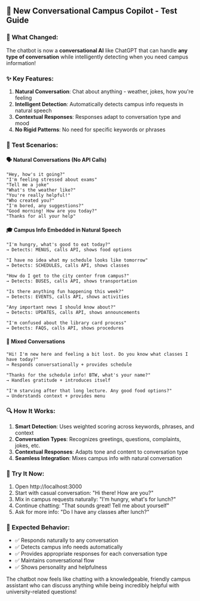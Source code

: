 ## 🤖 New Conversational Campus Copilot - Test Guide

### 🎯 **What Changed:**
The chatbot is now a **conversational AI** like ChatGPT that can handle **any type of conversation** while intelligently detecting when you need campus information!

### ✨ **Key Features:**
1. **Natural Conversation**: Chat about anything - weather, jokes, how you're feeling
2. **Intelligent Detection**: Automatically detects campus info requests in natural speech
3. **Contextual Responses**: Responses adapt to conversation type and mood
4. **No Rigid Patterns**: No need for specific keywords or phrases

### 🧪 **Test Scenarios:**

#### 🗣️ **Natural Conversations (No API Calls)**
```
"Hey, how's it going?"
"I'm feeling stressed about exams"
"Tell me a joke"
"What's the weather like?"
"You're really helpful!"
"Who created you?"
"I'm bored, any suggestions?"
"Good morning! How are you today?"
"Thanks for all your help"
```

#### 🎓 **Campus Info Embedded in Natural Speech**
```
"I'm hungry, what's good to eat today?"
→ Detects: MENUS, calls API, shows food options

"I have no idea what my schedule looks like tomorrow"
→ Detects: SCHEDULES, calls API, shows classes

"How do I get to the city center from campus?"
→ Detects: BUSES, calls API, shows transportation

"Is there anything fun happening this week?"
→ Detects: EVENTS, calls API, shows activities

"Any important news I should know about?"
→ Detects: UPDATES, calls API, shows announcements

"I'm confused about the library card process"
→ Detects: FAQS, calls API, shows procedures
```

#### 💬 **Mixed Conversations**
```
"Hi! I'm new here and feeling a bit lost. Do you know what classes I have today?"
→ Responds conversationally + provides schedule

"Thanks for the schedule info! BTW, what's your name?"
→ Handles gratitude + introduces itself

"I'm starving after that long lecture. Any good food options?"
→ Understands context + provides menu
```

### 🔍 **How It Works:**

1. **Smart Detection**: Uses weighted scoring across keywords, phrases, and context
2. **Conversation Types**: Recognizes greetings, questions, complaints, jokes, etc.
3. **Contextual Responses**: Adapts tone and content to conversation type
4. **Seamless Integration**: Mixes campus info with natural conversation

### 🚀 **Try It Now:**

1. Open http://localhost:3000
2. Start with casual conversation: "Hi there! How are you?"
3. Mix in campus requests naturally: "I'm hungry, what's for lunch?"
4. Continue chatting: "That sounds great! Tell me about yourself"
5. Ask for more info: "Do I have any classes after lunch?"

### 🎯 **Expected Behavior:**
- ✅ Responds naturally to any conversation
- ✅ Detects campus info needs automatically
- ✅ Provides appropriate responses for each conversation type
- ✅ Maintains conversational flow
- ✅ Shows personality and helpfulness

The chatbot now feels like chatting with a knowledgeable, friendly campus assistant who can discuss anything while being incredibly helpful with university-related questions!

